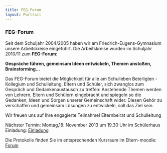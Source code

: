 ```yaml
---
title: FEG_Forum
layout: Portrait
---
```


### FEG-Forum

Seit dem Schuljahr 2004/2005 haben wir am Friedrich-Eugens-Gymnasium  unsere Arbeitskreise eingeführt.
Die Arbeitskreise wurden im  Schuljahr 2010/11 zum **FEG-Forum:**

**Gespräche führen, gemeinsam Ideen entwickeln, Themen anstoßen, Brainstorming...**

Das FEG-Forum bietet die Möglichkeit für alle am Schulleben Beteiligten - Kollegium und Schulleitung, Eltern und Schüler, sich zwanglos zum Gespräch und Gedankenaustausch zu treffen:
Anstehende Themen werden von Lehrern, Eltern
und Schülern eingebracht und spiegeln so die Gedanken, Ideen und Sorgen unserer Gemeinschaft wider. Diesen Gehör zu verschaffen und gemeinsam Lösungen zu entwickeln, soll das Ziel sein. 

Wir freuen uns auf Ihre engagierte Teilnahme!
Elternbeirat und Schulleitung 

Nächster Termin: Montag,18. November 2013 um 19.30 Uhr im Schülerhaus
Einladung: [
<i class="fa fa-cloud-download">
</i>
Einladung](http://feg.cdnconnect.com/pdf/FEG-Forum.pdf)

Die Protokolle finden Sie im entsprechenden Kursraum im Eltern-moodle: 
[
<i class="fa fa-external-link">
</i>
Forum](http://eltern-moodle.feg-stuttgart.de/moodle/course/view.php?id=4)
